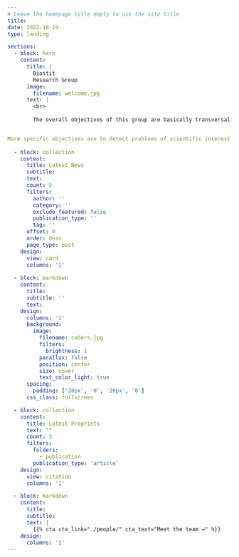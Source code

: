 ```yaml
---
# Leave the homepage title empty to use the site title
title:
date: 2022-10-24
type: landing

sections:
  - block: hero
    content:
      title: |
        Biostit
        Research Group
      image:
        filename: welcome.jpg
      text: |
        <br>
        
        The overall objectives of this group are basically transversal: to give methodological support in biostatistics to other research groups in the fields of biomedicine or experimental sciences; to promote the transfer of the research done at the university in biostatistics to biomedical and experimental fields; to take advantage of the strong demand for support in biostatistics to detect future research in this area, that respond to real problems in other fields.


More specific objectives are to detect problems of scientific interest in the biomedical and experimental fields where biostatistics can contribute to their resolution; conduct our own rearch in biostatistics aimed at generating results for solving the problems; create necessary computer tools and software for its implementation; and apply the proposed methods to the considered problems, helping to interpret the results and draw final conclusions, in collaboration with biomedical and experimental researchers involved.
  
  - block: collection
    content:
      title: Latest News
      subtitle:
      text:
      count: 5
      filters:
        author: ''
        category: ''
        exclude_featured: false
        publication_type: ''
        tag: ''
      offset: 0
      order: desc
      page_type: post
    design:
      view: card
      columns: '1'
  
  - block: markdown
    content:
      title:
      subtitle: ''
      text:
    design:
      columns: '1'
      background:
        image: 
          filename: coders.jpg
          filters:
            brightness: 1
          parallax: false
          position: center
          size: cover
          text_color_light: true
      spacing:
        padding: ['20px', '0', '20px', '0']
      css_class: fullscreen

  - block: collection
    content:
      title: Latest Preprints
      text: ""
      count: 5
      filters:
        folders:
          - publication
        publication_type: 'article'
    design:
      view: citation
      columns: '1'

  - block: markdown
    content:
      title:
      subtitle:
      text: |
        {{% cta cta_link="./people/" cta_text="Meet the team →" %}}
    design:
      columns: '1'
---
```

